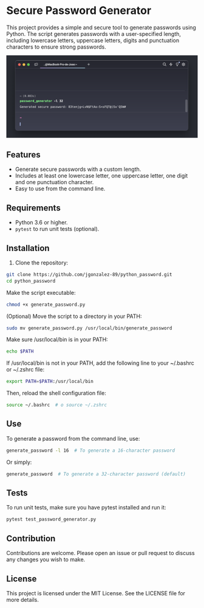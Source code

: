 # Secure Password Generator

This project provides a simple and secure tool to generate passwords using Python. The script generates passwords with a user-specified length, including lowercase letters, uppercase letters, digits and punctuation characters to ensure strong passwords.

![Descripción de la imagen](images/shell.png)


## Features

- Generate secure passwords with a custom length.
- Includes at least one lowercase letter, one uppercase letter, one digit and one punctuation character.
- Easy to use from the command line.

## Requirements

- Python 3.6 or higher.
- `pytest` to run unit tests (optional).

## Installation

1. Clone the repository:

```bash
git clone https://github.com/jgonzalez-89/python_password.git
cd python_password
```

Make the script executable:

```bash
chmod +x generate_password.py
```

(Optional) Move the script to a directory in your PATH:

```bash
sudo mv generate_password.py /usr/local/bin/generate_password
```

Make sure /usr/local/bin is in your PATH:

```bash
echo $PATH
```

If /usr/local/bin is not in your PATH, add the following line to your ~/.bashrc or ~/.zshrc file:

```bash
export PATH=$PATH:/usr/local/bin
```

Then, reload the shell configuration file:

```bash
source ~/.bashrc  # o source ~/.zshrc
```

## Use
To generate a password from the command line, use:

```bash
generate_password -l 16  # To generate a 16-character password
```

Or simply:

```bash
generate_password  # To generate a 32-character password (default)
```

## Tests

To run unit tests, make sure you have pytest installed and run it:

```bash
pytest test_password_generator.py
```


## Contribution

Contributions are welcome. Please open an issue or pull request to discuss any changes you wish to make.

## License
This project is licensed under the MIT License. See the LICENSE file for more details.